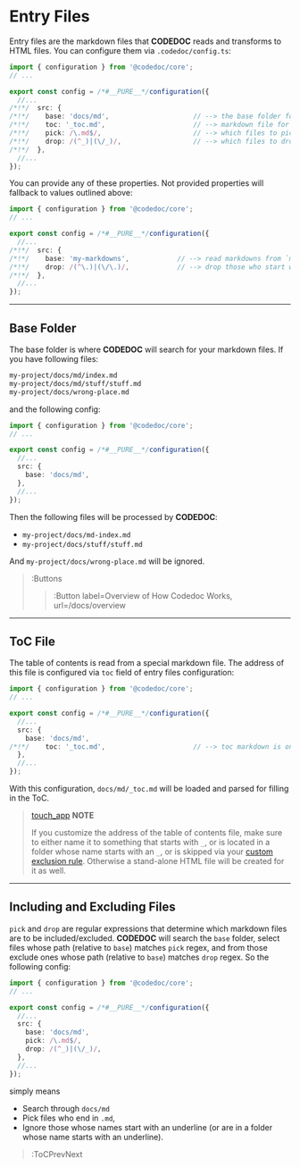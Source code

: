 # Entry Files

Entry files are the markdown files that **CODEDOC** reads and transforms to HTML files.
You can configure them via `.codedoc/config.ts`:

```ts | .codedoc/config.ts
import { configuration } from '@codedoc/core';
// ...

export const config = /*#__PURE__*/configuration({
  //...
/*!*/  src: {
/*!*/    base: 'docs/md',                     // --> the base folder for all markdowns
/*!*/    toc: '_toc.md',                      // --> markdown file for toc, relative to `base`
/*!*/    pick: /\.md$/,                       // --> which files to pick (default: .md files)
/*!*/    drop: /(^_)|(\/_)/,                  // --> which files to drop (default: _something.md files)
/*!*/  },
  //...
});
```

You can provide any of these properties. Not provided properties will fallback to values
outlined above:

```ts | .codedoc/config.ts
import { configuration } from '@codedoc/core';
// ...

export const config = /*#__PURE__*/configuration({
  //...
/*!*/  src: {
/*!*/    base: 'my-markdowns',            // --> read markdowns from `my-markdowns` folder
/*!*/    drop: /(^\.)|(\/\.)/,            // --> drop those who start with a dot
/*!*/  },
  //...
});
```

---

## Base Folder

The base folder is where **CODEDOC** will search for your markdown files. If you have following files:

```bash
my-project/docs/md/index.md
my-project/docs/md/stuff/stuff.md
my-project/docs/wrong-place.md
```

and the following config:

```ts | .codedoc/config.ts
import { configuration } from '@codedoc/core';
// ...

export const config = /*#__PURE__*/configuration({
  //...
  src: {
    base: 'docs/md',
  },
  //...
});
```

Then the following files will be processed by **CODEDOC**:
- `my-project/docs/md-index.md`
- `my-project/docs/stuff/stuff.md`

And `my-project/docs/wrong-place.md` will be ignored.

> :Buttons
> > :Button label=Overview of How Codedoc Works, url=/docs/overview

---

## ToC File

The table of contents is read from a special markdown file. The address of this file
is configured via `toc` field of entry files configuration:

```ts | .codedoc/config.ts
import { configuration } from '@codedoc/core';
// ...

export const config = /*#__PURE__*/configuration({
  //...
  src: {
    base: 'docs/md',
/*!*/    toc: '_toc.md',                      // --> toc markdown is on `docs/md/_toc.md`
  },
  //...
});
```

With this configuration, `docs/md/_toc.md` will be loaded and parsed for
filling in the ToC.

> [touch_app](:Icon) **NOTE**
>
> If you customize the address of the table of contents file, make sure to either
> name it to something that starts with `_`, or is located in a folder whose name starts with an `_`,
> or is skipped via your [custom exclusion rule](#including-and-excluding-files). Otherwise a stand-alone HTML file will
> be created for it as well.

---

## Including and Excluding Files

`pick` and `drop` are regular expressions that determine which markdown files
are to be included/excluded. **CODEDOC** will search the `base` folder, select files whose path
(relative to `base`) matches `pick` regex, and from those exclude ones whose path
(relative to `base`) matches `drop` regex. So the following config:

```ts | .codedoc/config.ts
import { configuration } from '@codedoc/core';
// ...

export const config = /*#__PURE__*/configuration({
  //...
  src: {
    base: 'docs/md',
    pick: /\.md$/,
    drop: /(^_)|(\/_)/,
  },
  //...
});
```

simply means 
- Search through `docs/md`
- Pick files who end in `.md`, 
- Ignore those whose names start with an underline (or are in a folder
whose name starts with an underline).

> :ToCPrevNext
